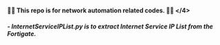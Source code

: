 # <h4> 👨‍💻  This repo is for network automation related codes. 👨‍💻  </4>

<h5> - InternetServiceIPList.py is to extract Internet Service IP List from the Fortigate. </h5>
